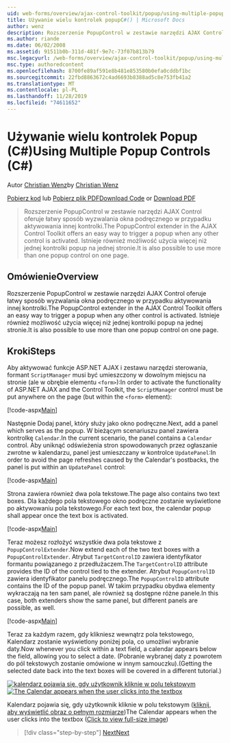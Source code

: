 ```yaml
---
uid: web-forms/overview/ajax-control-toolkit/popup/using-multiple-popup-controls-cs
title: Używanie wielu kontrolek popupC#() | Microsoft Docs
author: wenz
description: Rozszerzenie PopupControl w zestawie narzędzi AJAX Control oferuje łatwy sposób wyzwalania okna podręcznego w przypadku aktywowania innej kontrolki. Istnieje również możliwość użycia m...
ms.author: riande
ms.date: 06/02/2008
ms.assetid: 91511b0b-311d-481f-9e7c-73f07b813b79
msc.legacyurl: /web-forms/overview/ajax-control-toolkit/popup/using-multiple-popup-controls-cs
msc.type: authoredcontent
ms.openlocfilehash: 8700fe89af591e8b481e853580b0efa0cddbf1bc
ms.sourcegitcommit: 22fbd8863672c4ad6693b8388ad5c8e753fb41a2
ms.translationtype: MT
ms.contentlocale: pl-PL
ms.lasthandoff: 11/28/2019
ms.locfileid: "74611652"
---
```

# <a name="using-multiple-popup-controls-c"></a><span data-ttu-id="3e9a8-104">Używanie wielu kontrolek Popup (C#)</span><span class="sxs-lookup"><span data-stu-id="3e9a8-104">Using Multiple Popup Controls (C#)</span></span>

<span data-ttu-id="3e9a8-105">Autor [Christian Wenz](https://github.com/wenz)</span><span class="sxs-lookup"><span data-stu-id="3e9a8-105">by [Christian Wenz](https://github.com/wenz)</span></span>

<span data-ttu-id="3e9a8-106">[Pobierz kod](https://download.microsoft.com/download/9/3/f/93f8daea-bebd-4821-833b-95205389c7d0/PopupControl1.cs.zip) lub [Pobierz plik PDF](https://download.microsoft.com/download/2/d/c/2dc10e34-6983-41d4-9c08-f78f5387d32b/popupcontrol1CS.pdf)</span><span class="sxs-lookup"><span data-stu-id="3e9a8-106">[Download Code](https://download.microsoft.com/download/9/3/f/93f8daea-bebd-4821-833b-95205389c7d0/PopupControl1.cs.zip) or [Download PDF](https://download.microsoft.com/download/2/d/c/2dc10e34-6983-41d4-9c08-f78f5387d32b/popupcontrol1CS.pdf)</span></span>

> <span data-ttu-id="3e9a8-107">Rozszerzenie PopupControl w zestawie narzędzi AJAX Control oferuje łatwy sposób wyzwalania okna podręcznego w przypadku aktywowania innej kontrolki.</span><span class="sxs-lookup"><span data-stu-id="3e9a8-107">The PopupControl extender in the AJAX Control Toolkit offers an easy way to trigger a popup when any other control is activated.</span></span> <span data-ttu-id="3e9a8-108">Istnieje również możliwość użycia więcej niż jednej kontrolki popup na jednej stronie.</span><span class="sxs-lookup"><span data-stu-id="3e9a8-108">It is also possible to use more than one popup control on one page.</span></span>

## <a name="overview"></a><span data-ttu-id="3e9a8-109">Omówienie</span><span class="sxs-lookup"><span data-stu-id="3e9a8-109">Overview</span></span>

<span data-ttu-id="3e9a8-110">Rozszerzenie PopupControl w zestawie narzędzi AJAX Control oferuje łatwy sposób wyzwalania okna podręcznego w przypadku aktywowania innej kontrolki.</span><span class="sxs-lookup"><span data-stu-id="3e9a8-110">The PopupControl extender in the AJAX Control Toolkit offers an easy way to trigger a popup when any other control is activated.</span></span> <span data-ttu-id="3e9a8-111">Istnieje również możliwość użycia więcej niż jednej kontrolki popup na jednej stronie.</span><span class="sxs-lookup"><span data-stu-id="3e9a8-111">It is also possible to use more than one popup control on one page.</span></span>

## <a name="steps"></a><span data-ttu-id="3e9a8-112">Kroki</span><span class="sxs-lookup"><span data-stu-id="3e9a8-112">Steps</span></span>

<span data-ttu-id="3e9a8-113">Aby aktywować funkcje ASP.NET AJAX i zestawu narzędzi sterowania, formant `ScriptManager` musi być umieszczony w dowolnym miejscu na stronie (ale w obrębie elementu `<form>`):</span><span class="sxs-lookup"><span data-stu-id="3e9a8-113">In order to activate the functionality of ASP.NET AJAX and the Control Toolkit, the `ScriptManager` control must be put anywhere on the page (but within the `<form>` element):</span></span>

[!code-aspx[Main](using-multiple-popup-controls-cs/samples/sample1.aspx)]

<span data-ttu-id="3e9a8-114">Następnie Dodaj panel, który służy jako okno podręczne.</span><span class="sxs-lookup"><span data-stu-id="3e9a8-114">Next, add a panel which serves as the popup.</span></span> <span data-ttu-id="3e9a8-115">W bieżącym scenariuszu panel zawiera kontrolkę `Calendar`.</span><span class="sxs-lookup"><span data-stu-id="3e9a8-115">In the current scenario, the panel contains a `Calendar` control.</span></span> <span data-ttu-id="3e9a8-116">Aby uniknąć odświeżenia stron spowodowanych przez ogłaszanie zwrotne w kalendarzu, panel jest umieszczany w kontrolce `UpdatePanel`:</span><span class="sxs-lookup"><span data-stu-id="3e9a8-116">In order to avoid the page refreshes caused by the Calendar's postbacks, the panel is put within an `UpdatePanel` control:</span></span>

[!code-aspx[Main](using-multiple-popup-controls-cs/samples/sample2.aspx)]

<span data-ttu-id="3e9a8-117">Strona zawiera również dwa pola tekstowe.</span><span class="sxs-lookup"><span data-stu-id="3e9a8-117">The page also contains two text boxes.</span></span> <span data-ttu-id="3e9a8-118">Dla każdego pola tekstowego okno podręczne zostanie wyświetlone po aktywowaniu pola tekstowego.</span><span class="sxs-lookup"><span data-stu-id="3e9a8-118">For each text box, the calendar popup shall appear once the text box is activated.</span></span>

[!code-aspx[Main](using-multiple-popup-controls-cs/samples/sample3.aspx)]

<span data-ttu-id="3e9a8-119">Teraz możesz rozłożyć wszystkie dwa pola tekstowe z `PopupControlExtender`.</span><span class="sxs-lookup"><span data-stu-id="3e9a8-119">Now extend each of the two text boxes with a `PopupControlExtender`.</span></span> <span data-ttu-id="3e9a8-120">Atrybut `TargetControlID` zawiera identyfikator formantu powiązanego z przedłużaczem.</span><span class="sxs-lookup"><span data-stu-id="3e9a8-120">The `TargetControlID` attribute provides the ID of the control tied to the extender.</span></span> <span data-ttu-id="3e9a8-121">Atrybut `PopupControlID` zawiera identyfikator panelu podręcznego.</span><span class="sxs-lookup"><span data-stu-id="3e9a8-121">The `PopupControlID` attribute contains the ID of the popup panel.</span></span> <span data-ttu-id="3e9a8-122">W takim przypadku obydwa elementy wykraczają na ten sam panel, ale również są dostępne różne panele.</span><span class="sxs-lookup"><span data-stu-id="3e9a8-122">In this case, both extenders show the same panel, but different panels are possible, as well.</span></span>

[!code-aspx[Main](using-multiple-popup-controls-cs/samples/sample4.aspx)]

<span data-ttu-id="3e9a8-123">Teraz za każdym razem, gdy klikniesz wewnątrz pola tekstowego, Kalendarz zostanie wyświetlony poniżej pola, co umożliwi wybranie daty.</span><span class="sxs-lookup"><span data-stu-id="3e9a8-123">Now whenever you click within a text field, a calendar appears below the field, allowing you to select a date.</span></span> <span data-ttu-id="3e9a8-124">(Pobranie wybranej daty z powrotem do pól tekstowych zostanie omówione w innym samouczku).</span><span class="sxs-lookup"><span data-stu-id="3e9a8-124">(Getting the selected date back into the text boxes will be covered in a different tutorial.)</span></span>

<span data-ttu-id="3e9a8-125">[![kalendarz pojawia się, gdy użytkownik kliknie w polu tekstowym](using-multiple-popup-controls-cs/_static/image2.png)](using-multiple-popup-controls-cs/_static/image1.png)</span><span class="sxs-lookup"><span data-stu-id="3e9a8-125">[![The Calendar appears when the user clicks into the textbox](using-multiple-popup-controls-cs/_static/image2.png)](using-multiple-popup-controls-cs/_static/image1.png)</span></span>

<span data-ttu-id="3e9a8-126">Kalendarz pojawia się, gdy użytkownik kliknie w polu tekstowym ([kliknij, aby wyświetlić obraz o pełnym rozmiarze](using-multiple-popup-controls-cs/_static/image3.png))</span><span class="sxs-lookup"><span data-stu-id="3e9a8-126">The Calendar appears when the user clicks into the textbox ([Click to view full-size image](using-multiple-popup-controls-cs/_static/image3.png))</span></span>

> [!div class="step-by-step"]
> [<span data-ttu-id="3e9a8-127">Next</span><span class="sxs-lookup"><span data-stu-id="3e9a8-127">Next</span></span>](handling-postbacks-from-a-popup-control-with-an-updatepanel-cs.md)
